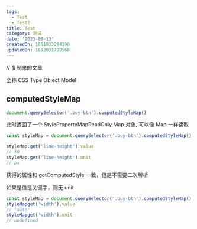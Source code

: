 ```yaml
---
tags:
  - Test
  - Test2
title: Test
category: 测试
date: '2023-08-13'
createdOn: 1691933284390
updatedOn: 1692031788568
---
```

// 复制来的文章

全称 CSS Type Object Model

## computedStyleMap

```js
document.querySelector('.buy-btn').computedStyleMap()
```
此时返回了一个 StylePropertyMapReadOnly  Map 对象, 可以像 Map 一样读取

```js
const styleMap = document.querySelector('.buy-btn').computedStyleMap()

styleMap.get('line-height').value
// 50
styleMap.get('line-height').unit
// px
```
获得的属性和 getComputedStyle 一致，但是不需要二次解析

如果是值是关键字，则无 unit
```js
const styleMap = document.querySelector('.buy-btn').computedStyleMap()
styleMapget('width').value
// 'auto'
styleMapget('width').unit
// undefined
```
